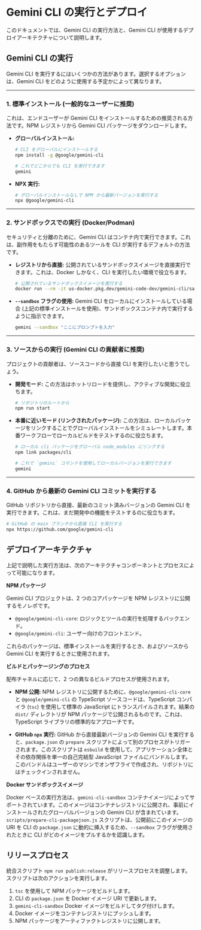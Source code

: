 # Gemini CLI の実行とデプロイ

このドキュメントでは、Gemini CLI の実行方法と、Gemini CLI が使用するデプロイアーキテクチャについて説明します。

## Gemini CLI の実行

Gemini CLI を実行するにはいくつかの方法があります。選択するオプションは、Gemini CLI をどのように使用する予定かによって異なります。

---

### 1. 標準インストール (一般的なユーザーに推奨)

これは、エンドユーザーが Gemini CLI をインストールするための推奨される方法です。NPM レジストリから Gemini CLI パッケージをダウンロードします。

- **グローバルインストール:**

  ```bash
  # CLI をグローバルにインストールする
  npm install -g @google/gemini-cli

  # これでどこからでも CLI を実行できます
  gemini
  ```

- **NPX 実行:**
  ```bash
  # グローバルインストールなしで NPM から最新バージョンを実行する
  npx @google/gemini-cli
  ```

---

### 2. サンドボックスでの実行 (Docker/Podman)

セキュリティと分離のために、Gemini CLI はコンテナ内で実行できます。これは、副作用をもたらす可能性のあるツールを CLI が実行するデフォルトの方法です。

- **レジストリから直接:**
  公開されているサンドボックスイメージを直接実行できます。これは、Docker しかなく、CLI を実行したい環境で役立ちます。
  ```bash
  # 公開されているサンドボックスイメージを実行する
  docker run --rm -it us-docker.pkg.dev/gemini-code-dev/gemini-cli/sandbox:0.1.1
  ```
- **`--sandbox` フラグの使用:**
  Gemini CLI をローカルにインストールしている場合 (上記の標準インストールを使用)、サンドボックスコンテナ内で実行するように指示できます。
  ```bash
  gemini --sandbox "ここにプロンプトを入力"
  ```

---

### 3. ソースからの実行 (Gemini CLI の貢献者に推奨)

プロジェクトの貢献者は、ソースコードから直接 CLI を実行したいと思うでしょう。

- **開発モード:**
  この方法はホットリロードを提供し、アクティブな開発に役立ちます。
  ```bash
  # リポジトリのルートから
  npm run start
  ```
- **本番に近いモード (リンクされたパッケージ):**
  この方法は、ローカルパッケージをリンクすることでグローバルインストールをシミュレートします。本番ワークフローでローカルビルドをテストするのに役立ちます。

  ```bash
  # ローカル cli パッケージをグローバル node_modules にリンクする
  npm link packages/cli

  # これで `gemini` コマンドを使用してローカルバージョンを実行できます
  gemini
  ```

---

### 4. GitHub から最新の Gemini CLI コミットを実行する

GitHub リポジトリから直接、最新のコミット済みバージョンの Gemini CLI を実行できます。これは、まだ開発中の機能をテストするのに役立ちます。

```bash
# GitHub の main ブランチから直接 CLI を実行する
npx https://github.com/google/gemini-cli
```

## デプロイアーキテクチャ

上記で説明した実行方法は、次のアーキテクチャコンポーネントとプロセスによって可能になります。

**NPM パッケージ**

Gemini CLI プロジェクトは、2 つのコアパッケージを NPM レジストリに公開するモノレポです。

- `@google/gemini-cli-core`: ロジックとツールの実行を処理するバックエンド。
- `@google/gemini-cli`: ユーザー向けのフロントエンド。

これらのパッケージは、標準インストールを実行するとき、およびソースから Gemini CLI を実行するときに使用されます。

**ビルドとパッケージングのプロセス**

配布チャネルに応じて、2 つの異なるビルドプロセスが使用されます。

- **NPM 公開:** NPM レジストリに公開するために、`@google/gemini-cli-core` と `@google/gemini-cli` の TypeScript ソースコードは、TypeScript コンパイラ (`tsc`) を使用して標準の JavaScript にトランスパイルされます。結果の `dist/` ディレクトリが NPM パッケージで公開されるものです。これは、TypeScript ライブラリの標準的なアプローチです。

- **GitHub `npx` 実行:** GitHub から直接最新バージョンの Gemini CLI を実行すると、`package.json` の `prepare` スクリプトによって別のプロセスがトリガーされます。このスクリプトは `esbuild` を使用して、アプリケーション全体とその依存関係を単一の自己完結型 JavaScript ファイルにバンドルします。このバンドルはユーザーのマシンでオンザフライで作成され、リポジトリにはチェックインされません。

**Docker サンドボックスイメージ**

Docker ベースの実行方法は、`gemini-cli-sandbox` コンテナイメージによってサポートされています。このイメージはコンテナレジストリに公開され、事前にインストールされたグローバルバージョンの Gemini CLI が含まれています。`scripts/prepare-cli-packagejson.js` スクリプトは、公開前にこのイメージの URI を CLI の `package.json` に動的に挿入するため、`--sandbox` フラグが使用されたときに CLI がどのイメージをプルするかを認識します。

## リリースプロセス

統合スクリプト `npm run publish:release` がリリースプロセスを調整します。スクリプトは次のアクションを実行します。

1.  `tsc` を使用して NPM パッケージをビルドします。
2.  CLI の `package.json` を Docker イメージ URI で更新します。
3.  `gemini-cli-sandbox` Docker イメージをビルドしてタグ付けします。
4.  Docker イメージをコンテナレジストリにプッシュします。
5.  NPM パッケージをアーティファクトレジストリに公開します。